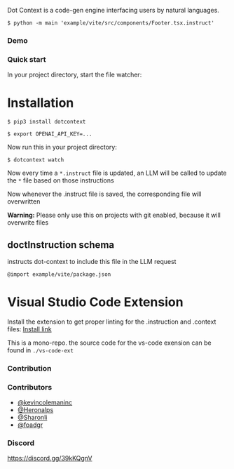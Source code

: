 Dot Context is a code-gen engine interfacing users by natural languages.

```
$ python -m main 'example/vite/src/components/Footer.tsx.instruct'
```

### Demo

### Quick start

In your project directory, start the file watcher:

# Installation

```
$ pip3 install dotcontext
```

```
$ export OPENAI_API_KEY=...
```

Now run this in your project directory:

```
$ dotcontext watch
```

Now every time a `*.instruct` file is updated, an LLM will be called to update the `*` file based on those instructions

Now whenever the .instruct file is saved, the corresponding file will overwritten

**Warning:** Please only use this on projects with git enabled, because it will overwrite files

## doctInstruction schema

instructs dot-context to include this file in the LLM request

```
@import example/vite/package.json
```

# Visual Studio Code Extension

Install the extension to get proper linting for the .instruction and .context files: [Install link](https://marketplace.visualstudio.com/items?itemName=DotContext.dot-context)

This is a mono-repo. the source code for the vs-code exension can be found in `./vs-code-ext`

### Contribution

### Contributors

- [@kevincolemaninc](https://github.com/kevincolemaninc)
- [@Heronalps](https://github.com/Heronalps)
- [@Sharonli](https://github.com/Sharonli)
- [@foadgr](https://github.com/foadgr)

### Discord

https://discord.gg/39kKQgnV
